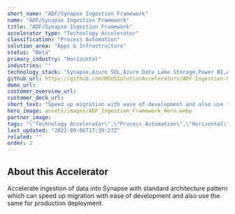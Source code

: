 ```yaml
---
short_name: "ADF/Synapse Ingestion Framework"
name: "ADF/Synapse Ingestion Framework"
title: "ADF/Synapse Ingestion Framework"
accelerator_type: "Technology Accelerator"
classification: "Process Automation"
solution_area: "Apps & Infrastructure"
status: "Beta"
primary_industry: "Horizontal"
industries: ""
technology_stack: "Synapse,Azure SQL,Azure Data Lake Storage,Power BI,Azure Data Factory"
github_url: https://github.com/MSUSSolutionAccelerators/ADF-Ingestion-Framework-Solution-Accelerator
demo_url: 
customer_overview_url: 
customer_deck_url: 
short_text: "Speed up migration with ease of development and also use the same for production deployment"
hero_image: assets/images/ADF_Ingestion_Framework_Hero.webp
partner_image: 
tags: "\"Technology Accelerator\",\"Process Automation\",\"Horizontal\",\"Synapse\",\"Azure SQL\",\"Azure Data Lake Storage\",\"Power BI\",\"Azure Data Factory\",\"Apps & Infrastructure\",\"Beta\""
last_updated: "2022-09-06T17:39:27Z"
related: ""
order: 2
---
```

## About this Accelerator

Accelerate ingestion of data into Synapse with standard architecture pattern which can speed up migration with ease of development and also use the same for production deployment.
